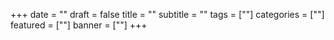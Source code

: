 +++
date = ""
draft = false
title = ""
subtitle = ""
tags = [""]
categories = [""]
featured = [""]
banner = [""]
+++
